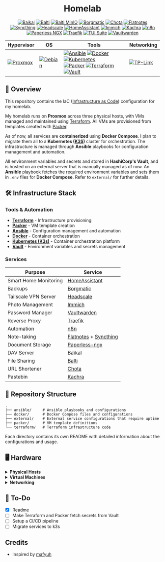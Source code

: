 <div align="center">

# Homelab

[![Baikal](https://img.shields.io/badge/-Baikal-black?style=for-the-badge&logo=googlecalendar)](https://sabre.io/baikal/) [![Balti](https://img.shields.io/badge/-Balti-black?style=for-the-badge&logo=bitbucket)](https://github.com/) [![Balti MinIO](https://img.shields.io/badge/-Balti%20MinIO-black?style=for-the-badge&logo=minio)](https://min.io/) [![Borgmatic](https://img.shields.io/badge/-Borgmatic-black?style=for-the-badge&logo=borgbackup)](https://torsion.org/borgmatic/) [![Chota](https://img.shields.io/badge/-Chota-black?style=for-the-badge&logo=curl)](https://github.com/) [![Flatnotes](https://img.shields.io/badge/-Flatnotes-black?style=for-the-badge&logo=markdown)](https://github.com/dullage/flatnotes) [![Syncthing](https://img.shields.io/badge/-Syncthing-black?style=for-the-badge&logo=syncthing)](https://syncthing.net/) [![Headscale](https://img.shields.io/badge/-Headscale-black?style=for-the-badge&logo=tailscale)](https://headscale.net/) [![HomeAssistant](https://img.shields.io/badge/-HomeAssistant-black?style=for-the-badge&logo=homeassistant)](<[https://github.com/dani-garcia/vaultwarden](https://www.home-assistant.io/)>) [![Immich](https://img.shields.io/badge/-Immich-black?style=for-the-badge&logo=immich)](https://immich.app/) [![Kachra](https://img.shields.io/badge/-Kachra-black?style=for-the-badge&logo=pastebin)](https://github.com/) [![n8n](https://img.shields.io/badge/-n8n-black?style=for-the-badge&logo=n8n)](https://n8n.io/) [![Paperless NGX](https://img.shields.io/badge/-Paperless%20NGX-black?style=for-the-badge&logo=paperlessngx)](https://docs.paperless-ngx.com/) [![Traefik](https://img.shields.io/badge/-Traefik-black?style=for-the-badge&logo=traefikproxy)](https://traefik.io/) [![TUI Suite](https://img.shields.io/badge/-TUI%20Suite-black?style=for-the-badge&logo=termius)](https://github.com/) [![Vaultwarden](https://img.shields.io/badge/-Vaultwarden-black?style=for-the-badge&logo=bitwarden)](https://github.com/dani-garcia/vaultwarden)

| **Hypervisor**                                                                                                      | **OS**                                                                                                           | **Tools**                                                                                                                                                                                                                                                                                                                                                                                                                                                                                                                                                                                                                                                                                                                                                                 | **Networking**                                                                                                        |
| ------------------------------------------------------------------------------------------------------------------- | ---------------------------------------------------------------------------------------------------------------- | ------------------------------------------------------------------------------------------------------------------------------------------------------------------------------------------------------------------------------------------------------------------------------------------------------------------------------------------------------------------------------------------------------------------------------------------------------------------------------------------------------------------------------------------------------------------------------------------------------------------------------------------------------------------------------------------------------------------------------------------------------------------------- | --------------------------------------------------------------------------------------------------------------------- |
| [![Proxmox](https://img.shields.io/badge/-Proxmox-black?style=for-the-badge&logo=Proxmox)](https://www.proxmox.com) | [![Debian](https://img.shields.io/badge/-Debian-black?style=for-the-badge&logo=debian)](https://www.debian.org/) | [![Ansible](https://img.shields.io/badge/-Ansible-black?style=for-the-badge&logo=ansible&logoColor=red)](https://www.ansible.com/) [![Docker](https://img.shields.io/badge/-Docker-black?style=for-the-badge&logo=docker)](https://www.docker.com/) [![Kubernetes](https://img.shields.io/badge/-Kubernetes-black?style=for-the-badge&logo=kubernetes)](https://k3s.io/) <br> [![Packer](https://img.shields.io/badge/-Packer-black?style=for-the-badge&logo=packer)](https://www.packer.io/) [![Terraform](https://img.shields.io/badge/-Terraform-black?style=for-the-badge&logo=terraform)](https://developer.hashicorp.com/terraform) [![Vault](https://img.shields.io/badge/-Vault-black?style=for-the-badge&logo=vault)](https://developer.hashicorp.com/terraform) | [![TP-Link](https://img.shields.io/badge/-TP--Link-black?style=for-the-badge&logo=tp-link)](https://www.tp-link.com/) |

</div>

## 📖 **Overview**

This repository contains the IaC ([Infrastructure as Code](https://en.wikipedia.org/wiki/Infrastructure_as_code)) configuration for my homelab.

My homelab runs on **Proxmox** across three physical hosts, with VMs managed and maintained using [Terraform](https://www.terraform.io/). All VMs are provisioned from templates created with [Packer](https://www.packer.io/).

As of now, all services are **containerized** using **Docker Compose**. I plan to migrate them all to a **Kubernetes ([K3S](https://k3s.io/))** cluster for orchestration. The infrastructure is managed through **Ansible** playbooks for configuration management and automation.

All environment variables and secrets and stored in **HashiCorp's Vault**, and is hosted on an external server that is manually managed as of now. An **Ansible** playbook fetches the required environment variables and sets them in `.env` files for **Docker Compose**. Refer to `external/` for further details.

## 🛠️ **Infrastructure Stack**

### **Tools & Automation**

- **[Terraform](https://www.terraform.io/)** - Infrastructure provisioning
- **[Packer](https://www.packer.io/)** - VM template creation
- **[Ansible](https://www.ansible.com/)** - Configuration management and automation
- **[Docker](https://www.docker.com/)** - Container orchestration
- **[Kubernetes (K3s)](https://k3s.io/)** - Container orchestration platform
- **[Vault](https://developer.hashicorp.com/vault)** - Environment variables and secrets management

### **Services**

| Purpose               | Service                                                                                   |
| --------------------- | ----------------------------------------------------------------------------------------- |
| Smart Home Monitoring | [HomeAssistant](https://www.home-assistant.io/)                                           |
| Backups               | [Borgmatic](https://torsion.org/borgmatic/)                                               |
| Tailscale VPN Server  | [Headscale](https://github.com/juanfont/headscale)                                        |
| Photo Management      | [Immich](https://github.com/immich-app/immich)                                            |
| Password Manager      | [Vaultwarden](https://github.com/dani-garcia/vaultwarden)                                 |
| Reverse Proxy         | [Traefik](https://traefik.io/)                                                            |
| Automation            | [n8n](https://n8n.io/)                                                                    |
| Note-taking           | [Flatnotes](https://github.com/gedulis12/flatnotes) + [Syncthing](https://syncthing.net/) |
| Document Storage      | [Paperless-ngx](https://paperless-ngx.readthedocs.io/)                                    |
| DAV Server            | [Baïkal](https://sabre.io/baikal/)                                                        |
| File Sharing          | [Balti](https://github.com/mradigen/balti)                                                |
| URL Shortener         | [Chota](https://github.com/mradigen/chota)                                                |
| Pastebin              | [Kachra](https://github.com/mradigen/kachra)                                              |

## 📁 **Repository Structure**

```
.
├── ansible/     # Ansible playbooks and configurations
├── docker/      # Docker Compose files and configurations
├── external/    # External service configurations that require uptime
├── packer/      # VM template definitions
└── terraform/   # Terraform infrastructure code
```

Each directory contains its own README with detailed information about the configurations and usage.

## 🖥️ **Hardware**

<details>
  <summary><strong>Physical Hosts</strong></summary>

| Host      | CPU               | Threads | RAM   | Storage         |
| --------- | ----------------- | ------- | ----- | --------------- |
| **Vyria** | AMD Ryzen 5 5600X | 12      | 16 GB | 480 GB NVMe     |
| **Alpha** | Intel i5-6200U    | 4       | 8 GB  | 128 GB SATA SSD |
| **Beta**  | Intel i5-7300U    | 4       | 8 GB  | 256 GB SATA SSD |

</details>

<details>
  <summary><strong>Virtual Machines</strong></summary>

### Vyria

| VM              | Cores | RAM  | Storage | Purpose          |
| --------------- | ----- | ---- | ------- | ---------------- |
| **Vyria**       | 4     | 8 GB | 260 GB  | Main services    |
| **Kubernetes1** | 2     | 2 GB | 10 GB   | K3s cluster node |

### Beta

| VM                     | Cores | RAM  | Storage | Purpose          |
| ---------------------- | ----- | ---- | ------- | ---------------- |
| **Kubernetes2 (TODO)** | 2     | 2 GB | 10 GB   | K3s cluster node |
| **Home Assistant**     | 2     | 2 GB | 32 GB   | Home automation  |

### Alpha

| VM                     | Cores | RAM  | Storage | Purpose          |
| ---------------------- | ----- | ---- | ------- | ---------------- |
| **Kubernetes3 (TODO)** | 2     | 2 GB | 10 GB   | K3s cluster node |

</details>

<details>
  <summary><strong>Networking</strong></summary>

| Device                | Purpose          | Notes                                           |
| --------------------- | ---------------- | ----------------------------------------------- |
| **ISP Router**        | Internet gateway | Default configuration                           |
| **TP Link WR840N v6** | Network access   | Access Point mode, DHCP disabled, WiFi disabled |

</details>

## 📌 **To-Do**

- [x] Readme
- [ ] Make Terraform and Packer fetch secrets from Vault
- [ ] Setup a CI/CD pipeline
- [ ] Migrate services to k3s

## **Credits**

- Inspired by [mafyuh](https://github.com/Mafyuh)
